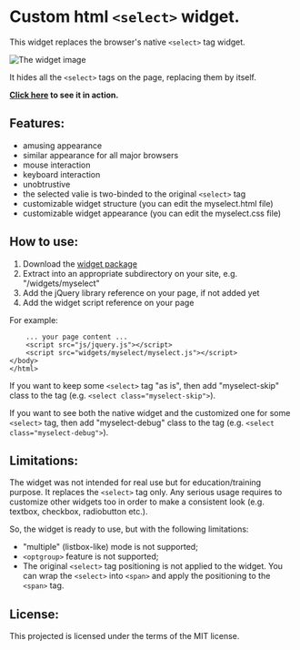 Сustom html `<select>` widget.
==============================

This widget replaces the browser's native `<select>` tag widget.

![The widget image](http://szyryanov.github.io/Portfolio/HtmlSelect/images/Compare2.gif "The widget image")

It hides all the `<select>` tags on the page, replacing them by itself.

**[Click here](http://szyryanov.github.io/Portfolio/HtmlSelect/test.html "widget test page") to see it in action.**

Features:
---------

* amusing appearance
* similar appearance for all major browsers
* mouse interaction
* keyboard interaction
* unobtrustive
* the selected valie is two-binded to the original `<select>` tag
* customizable widget structure (you can edit the myselect.html file)
* customizable widget appearance (you can edit the myselect.css file)

How to use:
-----------

1. Download the [widget package][distro]
2. Extract into an appropriate subdirectory on your site, e.g. "/widgets/myselect"
3. Add the jQuery library reference on your page, if not added yet
4. Add the widget script reference on your page

[distro]: http://szyryanov.github.io/Portfolio/HtmlSelect/files/myselect.zip "widget package"

For example:

        ... your page content ...
        <script src="js/jquery.js"></script>
        <script src="widgets/myselect/myselect.js"></script>
    </body>
    </html>

If you want to keep some `<select>` tag "as is", then add "myselect-skip" class to the tag (e.g. `<select class="myselect-skip">`).

If you want to see both the native widget and the customized one for some `<select>` tag, then add
"myselect-debug" class to the tag (e.g. `<select class="myselect-debug">`).

Limitations:
------------

The widget was not intended for real use but for education/training purpose. It replaces the `<select>` tag only. Any serious usage requires to customize other widgets too in order to make a consistent look (e.g. textbox, checkbox, radiobutton etc.).

So, the widget is ready to use, but with the following limitations:

* "multiple" (listbox-like) mode is not supported;
* `<optgroup>` feature is not supported;
* The original `<select>` tag positioning is not applied to the widget. You can wrap the `<select>` into `<span>` and apply the positioning to the `<span>` tag. 

License:
--------

This projected is licensed under the terms of the MIT license.

